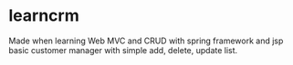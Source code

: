 # learncrm
Made when learning Web MVC and CRUD with spring framework and jsp
basic customer manager with simple add, delete, update list.
